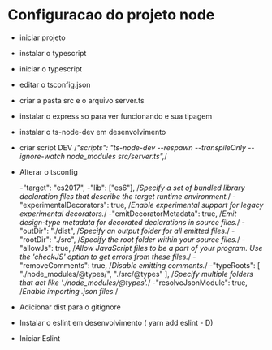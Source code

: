 # Configuracao do projeto node

- iniciar projeto
- instalar o typescript
- iniciar o typescript
- editar o tsconfig.json
- criar a pasta src e o arquivo server.ts
- instalar o express so para ver funcionando e sua tipagem
- instalar o ts-node-dev em desenvolvimento
- criar script DEV
/*"scripts": "ts-node-dev --respawn --transpileOnly --ignore-watch node_modules src/server.ts",*/

- Alterar o tsconfig

    -"target": "es2017",
    -"lib": ["es6"],  /*Specify a set of bundled library declaration files that describe the target runtime environment.*/
    -"experimentalDecorators": true, /*Enable experimental support for legacy experimental decorators.*/
    -"emitDecoratorMetadata": true,  /*Emit design-type metadata for decorated declarations in source files.*/
    -"outDir": "./dist", /*Specify an output folder for all emitted files.*/
    -"rootDir": "./src", /*Specify the root folder within your source files.*/
    -"allowJs": true, /*Allow JavaScript files to be a part of your program. Use the 'checkJS' option to get errors from these files.*/
    -"removeComments": true, /*Disable emitting comments.*/
    -"typeRoots": [
      "./node_modules/@types/",
      "./src/@types"
    ],   /*Specify multiple folders that act like './node_modules/@types'.*/
    -"resolveJsonModule": true, /*Enable importing .json files.*/

- Adicionar dist para o gitignore
- Instalar o eslint em desenvolvimento ( yarn add eslint - D)
- Iniciar Eslint

